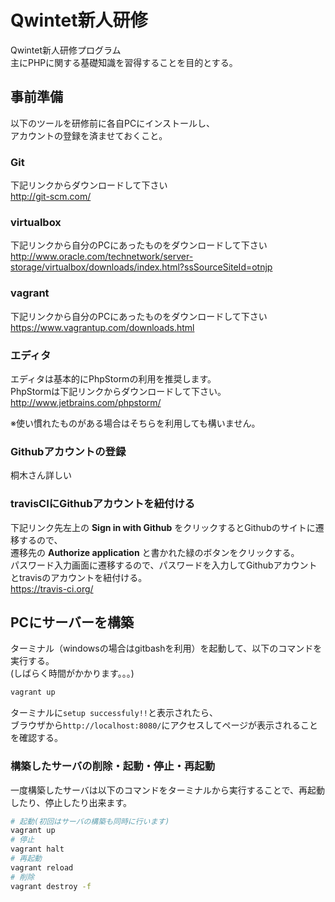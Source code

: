 # Qwintet新人研修

Qwintet新人研修プログラム  
主にPHPに関する基礎知識を習得することを目的とする。

## 事前準備

以下のツールを研修前に各自PCにインストールし、  
アカウントの登録を済ませておくこと。

### Git

下記リンクからダウンロードして下さい  
http://git-scm.com/

### virtualbox

下記リンクから自分のPCにあったものをダウンロードして下さい  
http://www.oracle.com/technetwork/server-storage/virtualbox/downloads/index.html?ssSourceSiteId=otnjp

### vagrant

下記リンクから自分のPCにあったものをダウンロードして下さい  
https://www.vagrantup.com/downloads.html

### エディタ

エディタは基本的にPhpStormの利用を推奨します。  
PhpStormは下記リンクからダウンロードして下さい。  
http://www.jetbrains.com/phpstorm/  
  
※使い慣れたものがある場合はそちらを利用しても構いません。

### Githubアカウントの登録

桐木さん詳しい

### travisCIにGithubアカウントを紐付ける

下記リンク先左上の __Sign in with Github__ をクリックするとGithubのサイトに遷移するので、  
遷移先の __Authorize application__ と書かれた緑のボタンをクリックする。  
パスワード入力画面に遷移するので、パスワードを入力してGithubアカウントとtravisのアカウントを紐付ける。  
https://travis-ci.org/

## PCにサーバーを構築

ターミナル（windowsの場合はgitbashを利用）を起動して、以下のコマンドを実行する。  
(しばらく時間がかかります。。。)

```sh
vagrant up
```

ターミナルに`setup successfuly!!`と表示されたら、  
ブラウザから`http://localhost:8080/`にアクセスしてページが表示されることを確認する。

### 構築したサーバの削除・起動・停止・再起動

一度構築したサーバは以下のコマンドをターミナルから実行することで、再起動したり、停止したり出来ます。

```sh
# 起動(初回はサーバの構築も同時に行います)
vagrant up
# 停止
vagrant halt
# 再起動
vagrant reload
# 削除
vagrant destroy -f
```
